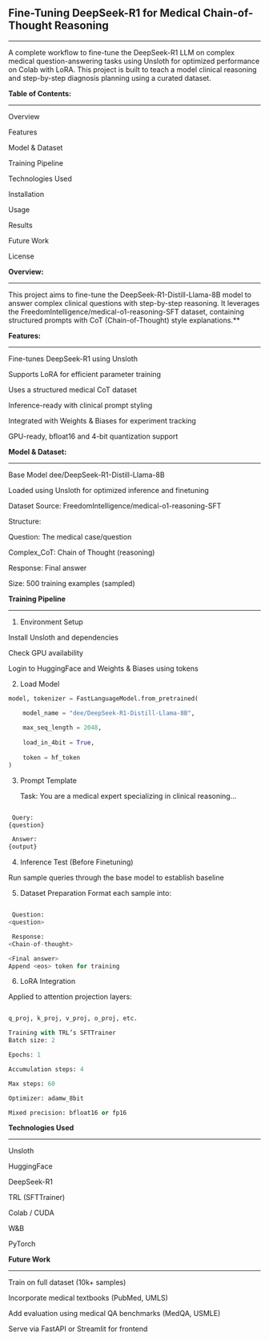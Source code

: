 ## Fine-Tuning DeepSeek-R1 for Medical Chain-of-Thought Reasoning

---

A complete workflow to fine-tune the DeepSeek-R1 LLM on complex medical question-answering tasks using Unsloth for optimized performance on Colab with LoRA. This project is built to teach a model clinical reasoning and step-by-step diagnosis planning using a curated dataset.

**Table of Contents:**

---

Overview

Features

Model & Dataset

Training Pipeline

Technologies Used

Installation

Usage

Results

Future Work

License


**Overview:**

---

This project aims to fine-tune the DeepSeek-R1-Distill-Llama-8B model to answer complex clinical questions with step-by-step reasoning. It leverages the FreedomIntelligence/medical-o1-reasoning-SFT dataset, containing structured prompts with CoT (Chain-of-Thought) style explanations.**

**Features:**

---

Fine-tunes DeepSeek-R1 using Unsloth

Supports LoRA for efficient parameter training

Uses a structured medical CoT dataset

Inference-ready with clinical prompt styling

Integrated with Weights & Biases for experiment tracking

GPU-ready, bfloat16 and 4-bit quantization support

**Model & Dataset:**

---

Base Model
dee/DeepSeek-R1-Distill-Llama-8B

Loaded using Unsloth for optimized inference and finetuning

Dataset
Source: FreedomIntelligence/medical-o1-reasoning-SFT

Structure:

Question: The medical case/question

Complex_CoT: Chain of Thought (reasoning)

Response: Final answer

Size: 500 training examples (sampled)

**Training Pipeline**

---

1. Environment Setup
   
Install Unsloth and dependencies

Check GPU availability

Login to HuggingFace and Weights & Biases using tokens

2. Load Model
 
```python
model, tokenizer = FastLanguageModel.from_pretrained(

    model_name = "dee/DeepSeek-R1-Distill-Llama-8B",
   
    max_seq_length = 2048,
   
    load_in_4bit = True,
   
    token = hf_token
)

```

3. Prompt Template

    Task:
You are a medical expert specializing in clinical reasoning...

```python

 Query:
{question}

 Answer:
{output}


```

4. Inference Test (Before Finetuning)
   
Run sample queries through the base model to establish baseline

5. Dataset Preparation
Format each sample into:

```python

 Question:
<question>

 Response:
<Chain-of-thought>

<Final answer>
Append <eos> token for training

```

6. LoRA Integration

   
Applied to attention projection layers:

```python

q_proj, k_proj, v_proj, o_proj, etc.

Training with TRL’s SFTTrainer
Batch size: 2

Epochs: 1

Accumulation steps: 4

Max steps: 60

Optimizer: adamw_8bit

Mixed precision: bfloat16 or fp16

```


**Technologies Used**	

---

Unsloth           	

HuggingFace       	

DeepSeek-R1	        

TRL (SFTTrainer)	  

Colab / CUDA	      

W&B	               

PyTorch	            

**Future Work**

---

Train on full dataset (10k+ samples)

Incorporate medical textbooks (PubMed, UMLS)

Add evaluation using medical QA benchmarks (MedQA, USMLE)

Serve via FastAPI or Streamlit for frontend







